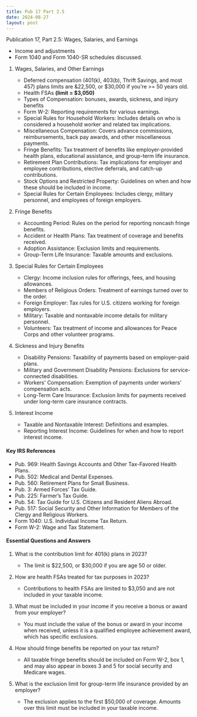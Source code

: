 ```yaml
---
title: Pub 17 Part 2.5
date: 2024-08-27
layout: post
---
```


Publication 17, Part 2.5: Wages, Salaries, and Earnings

- Income and adjustments
- Form 1040 and Form 1040-SR schedules discussed.

1. Wages, Salaries, and Other Earnings

   - Deferred compensation (401(k), 403(b), Thrift Savings, and most 457) plans limits are \&22,500, or \$30,000 if you're >= 50 years old.
   - Health FSAs **(limit = $3,050)**
   - Types of Compensation: bonuses, awards, sickness, and injury benefits
   - Form W-2: Reporting requirements for various earnings.
   - Special Rules for Household Workers: Includes details on who is considered a household worker and related tax implications.
   - Miscellaneous Compensation: Covers advance commissions, reimbursements, back pay awards, and other miscellaneous payments.
   - Fringe Benefits: Tax treatment of benefits like employer-provided health plans, educational assistance, and group-term life insurance.
   - Retirement Plan Contributions: Tax implications for employer and employee contributions, elective deferrals, and catch-up contributions.
   - Stock Options and Restricted Property: Guidelines on when and how these should be included in income.
   - Special Rules for Certain Employees: Includes clergy, military personnel, and employees of foreign employers.

2. Fringe Benefits

   - Accounting Period: Rules on the period for reporting noncash fringe benefits.
   - Accident or Health Plans: Tax treatment of coverage and benefits received.
   - Adoption Assistance: Exclusion limits and requirements.
   - Group-Term Life Insurance: Taxable amounts and exclusions.

3. Special Rules for Certain Employees

   - Clergy: Income inclusion rules for offerings, fees, and housing allowances.
   - Members of Religious Orders: Treatment of earnings turned over to the order.
   - Foreign Employer: Tax rules for U.S. citizens working for foreign employers.
   - Military: Taxable and nontaxable income details for military personnel.
   - Volunteers: Tax treatment of income and allowances for Peace Corps and other volunteer programs.

4. Sickness and Injury Benefits

   - Disability Pensions: Taxability of payments based on employer-paid plans.
   - Military and Government Disability Pensions: Exclusions for service-connected disabilities.
   - Workers' Compensation: Exemption of payments under workers' compensation acts.
   - Long-Term Care Insurance: Exclusion limits for payments received under long-term care insurance contracts.

5. Interest Income

   - Taxable and Nontaxable Interest: Definitions and examples.
   - Reporting Interest Income: Guidelines for when and how to report interest income.

#### Key IRS References

- Pub. 969: Health Savings Accounts and Other Tax-Favored Health Plans.
- Pub. 502: Medical and Dental Expenses.
- Pub. 560: Retirement Plans for Small Business.
- Pub. 3: Armed Forces’ Tax Guide.
- Pub. 225: Farmer’s Tax Guide.
- Pub. 54: Tax Guide for U.S. Citizens and Resident Aliens Abroad.
- Pub. 517: Social Security and Other Information for Members of the Clergy and Religious Workers.
- Form 1040: U.S. Individual Income Tax Return.
- Form W-2: Wage and Tax Statement.

#### Essential Questions and Answers

1. What is the contribution limit for 401(k) plans in 2023?
   - The limit is \$22,500, or \$30,000 if you are age 50 or older.

2. How are health FSAs treated for tax purposes in 2023?
   - Contributions to health FSAs are limited to $3,050 and are not included in your taxable income.

3. What must be included in your income if you receive a bonus or award from your employer?
   - You must include the value of the bonus or award in your income when received, unless it is a qualified employee achievement award, which has specific exclusions.

4. How should fringe benefits be reported on your tax return?
   - All taxable fringe benefits should be included on Form W-2, box 1, and may also appear in boxes 3 and 5 for social security and Medicare wages.

5. What is the exclusion limit for group-term life insurance provided by an employer?
   - The exclusion applies to the first $50,000 of coverage. Amounts over this limit must be included in your taxable income.

